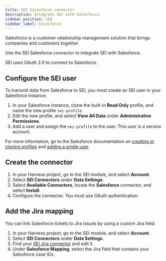 ```yaml
---
title: SEI Salesforce connector
description: Integrate SEI with Salesforce.
sidebar_position: 150
sidebar_label: Salesforce
---
```


Salesforce is a customer relationship management solution that brings companies and customers together.

Use the SEI Salesforce connector to integrate SEI with Salesforce.

SEI uses OAuth 2.0 to connect to Salesforce.

## Configure the SEI user

To transmit data from Salesforce to SEI, you must create an SEI user in your Salesforce instance.

1. In your Salesforce instance, clone the built-in **Read Only** profile, and name the new profile `sei-profile`.
2. Edit the new profile, and select **View All Data** under **Administrative Permissions**.
3. Add a user and assign the `sei-profile` to the user. This user is a service account.

For more information, go to the Salesforce documentation on [creating or cloning profiles](https://help.salesforce.com/s/articleView?id=sf.users_profiles_cloning.htm&type=5) and [adding a single user](https://help.salesforce.com/s/articleView?id=sf.adding_new_users.htm&type=5).

## Create the connector

1. In your Harness project, go to the SEI module, and select **Account**.
2. Select **SEI Connectors** under **Data Settings**.
3. Select **Available Connectors**, locate the **Salesforce** connector, and select **Install**.
4. Configure the connector. You must use OAuth authentication.

## Add the Jira mapping

You can link Salesforce tickets to Jira issues by using a custom Jira field.

1. In your Harness project, go to the SEI module, and select **Account**.
2. Select **SEI Connectors** under **Data Settings**.
3. Find your [SEI Jira connector](./sei-connector-jira.md) and edit it.
4. Under **Salesforce Mapping**, select the Jira field that contains your Salesforce case IDs.
